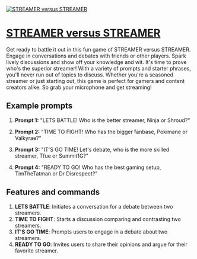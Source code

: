 [![STREAMER versus STREAMER](https://files.oaiusercontent.com/file-XVmu53GXHZjW1YP3qgTjoQwI?se=2123-10-17T23%3A11%3A31Z&sp=r&sv=2021-08-06&sr=b&rscc=max-age%3D31536000%2C%20immutable&rscd=attachment%3B%20filename%3Dec7593cf-89f2-4cdb-bd21-01a28c580874.png&sig=49qYbn8BZ6PdLZAvYxJ4YyD2kH41n2YqPzBfKMG6Q/c%3D)](https://chat.openai.com/g/g-uZKiIFZ7o-streamer-versus-streamer)

# [STREAMER versus STREAMER](https://chat.openai.com/g/g-uZKiIFZ7o-streamer-versus-streamer)

Get ready to battle it out in this fun game of STREAMER versus STREAMER. Engage in conversations and debates with friends or other players. Spark lively discussions and show off your knowledge and wit. It's time to prove who's the superior streamer! With a variety of prompts and starter phrases, you'll never run out of topics to discuss. Whether you're a seasoned streamer or just starting out, this game is perfect for gamers and content creators alike. So grab your microphone and get streaming!

## Example prompts

1. **Prompt 1:** "LETS BATTLE! Who is the better streamer, Ninja or Shroud?"

2. **Prompt 2:** "TIME TO FIGHT! Who has the bigger fanbase, Pokimane or Valkyrae?"

3. **Prompt 3:** "IT'S GO TIME! Let's debate, who is the more skilled streamer, Tfue or Summit1G?"

4. **Prompt 4:** "READY TO GO! Who has the best gaming setup, TimTheTatman or Dr Disrespect?"

## Features and commands

1. **LETS BATTLE**: Initiates a conversation for a debate between two streamers.
2. **TIME TO FIGHT**: Starts a discussion comparing and contrasting two streamers.
3. **IT'S GO TIME**: Prompts users to engage in a debate about two streamers.
4. **READY TO GO**: Invites users to share their opinions and argue for their favorite streamer.